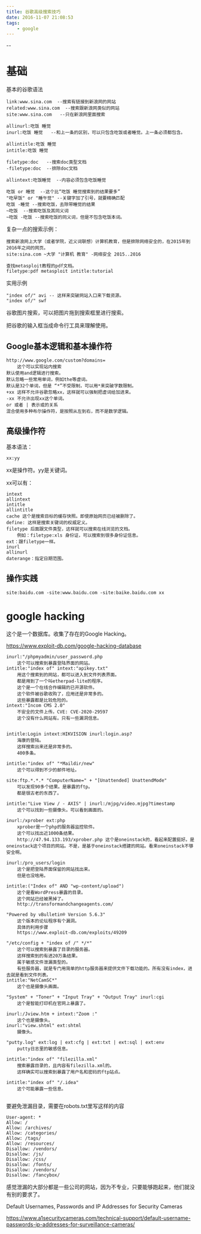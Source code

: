 ```yaml
---
title: 谷歌高级搜索技巧
date: 2016-11-07 21:08:53
tags:
	- google
---
```

--

# 基础

基本的谷歌语法

```
link:www.sina.com  --搜索有链接到新浪网的网站
related:www.sina.com  --搜索跟新浪网类似的网站
site:www.sina.com   --只在新浪网里面搜索

allinurl:吃饭 睡觉
inurl:吃饭 睡觉   --和上一条的区别，可以只包含吃饭或者睡觉。上一条必须都包含。

allintitle:吃饭 睡觉
intitle:吃饭 睡觉

filetype:doc   --搜索doc类型文档
-filetype:doc  --排除doc文档

allintext:吃饭睡觉  --内容必须包含吃饭睡觉 

吃饭 or 睡觉  --这个比“吃饭 睡觉搜索到的结果要多”
"吃早饭" or "睡午觉" --关键字加了引号，就要精确匹配
吃饭 -睡觉 --搜索吃饭，去除带睡觉的结果
~吃饭  --搜索吃饭及其同义词
~吃饭 -吃饭 --搜索吃饭的同义词，但是不包含吃饭本词。
```
复杂一点的搜索示例：
```
搜索新浪网上大学（或者学院，近义词联想）计算机教育，但是排除网络安全的，在2015年到2016年之间的网页。
site:sina.com ~大学 "计算机 教育" -网络安全 2015..2016

查找metasploit教程的pdf文档。
filetype:pdf metasploit intitle:tutorial 
```

实用示例
```
"index of/" avi -- 这样来突破网站入口来下载资源。
"index of/" swf 
```
谷歌图片搜索，可以把图片拖到搜索框里进行搜索。



把谷歌的输入框当成命令行工具来理解使用。



## Google基本逻辑和基本操作符

```
http://www.google.com/custom?domains=
	这个可以实现站内搜索
默认使用and逻辑进行搜索。
默认忽略一些常用单词，例如the等虚词。
默认是32个单词，但是 “*”不受限制，可以用*来突破字数限制。
+xx 这样不允许谷歌忽略xx，这样就可以强制把虚词给加进来。
-xx 不允许出现xx这个单词。
or 或者 | 表示或的关系
混合使用多种布尔操作符，是按照从左到右，而不是数学逻辑。
```

## 高级操作符

基本语法：

```
xx:yy
```

xx是操作符。yy是关键词。

xx可以有：

```
intext
allintext
intitle
allintitle
cache 这个是搜索目标的缓存快照。即使原始网页已经被删除了。
define: 这样是搜索关键词的权威定义。
filetype 后面跟文件类型，这样就可以搜索在线浏览的文档。	
	例如：filetype:xls 身份证，可以搜索到很多身份证信息。
ext：跟filetype一样。
inurl
allinurl
daterange：指定日期范围。
```

## 操作实践



```
site:baidu.com -site:www.baidu.com -site:baike.baidu.com xx
```

# google hacking

这个是一个数据库。收集了存在的Google Hacking。

https://www.exploit-db.com/google-hacking-database



```
inurl:"/phpmyadmin/user_password.php
	这个可以搜索到暴露登陆界面的网站。
intitle:"index of" intext:"apikey.txt"
	用这个搜索到的网站，都可以进入到文件列表界面。
	都是用到了一个叫etherpad-lite的程序。
	这个是一个在线合作编辑的已开源软件。
	这个软件被谷歌收购了，应用还是非常多的。
	这些暴露都是比较危险的。
intext:"Incom CMS 2.0"
	不安全的文件上传。CVE: CVE-2020-29597
	这个没有什么网站有。只有一些漏洞信息。
	
 
intitle:Login intext:HIKVISION inurl:login.asp?
	海康的登陆。
	这样搜索出来还是非常多的。
	400多条。
	
intitle:"index of" "*Maildir/new"
	这个可以得到不少的邮件地址。
	
site:ftp.*.*.* "ComputerName=" + "[Unattended] UnattendMode"
	可以发现90多个结果。是暴露的ftp。
	都是很古老的东西了。
	
intitle:"Live View / - AXIS" | inurl:/mjpg/video.mjpg?timestamp
	这个可以找到一些摄像头。可以看到画面的。
	
inurl:/xprober ext:php
	xprober是一个php的服务器监控软件。
	这个可以找出近1000条结果。
	http://47.94.133.193/xprober.php 这个是oneinstack的，看起来配置挺好。是oneinstack这个项目的网站。不是，是基于oneinstack搭建的网站。看来oneinstack不够安全啊。
	
inurl:/pro_users/login
	这个是把登陆界面保留的网站找出来。
	但是也没啥用。
	
intitle:("Index of" AND "wp-content/upload")
	这个是看WordPress暴露的目录。
	这个网站已经被黑掉了。
	http://transformandchangeagents.com/
	
"Powered by vBulletin® Version 5.6.3"
	这个版本的论坛程序有个漏洞。
	具体的利用步骤
	https://www.exploit-db.com/exploits/49209
	
"/etc/config + "index of /" */*"
	这个可以搜索到暴露了目录的服务器。
	这样搜索到的有进20万条结果。
	属于敏感文件泄漏类型的。
	有些服务器，就是专门用简单的http服务器来提供文件下载功能的。所有没有index，进去就是看到文件列表。
intitle:"NetCamSC*"
	这个也是摄像头画面。
	
"System" + "Toner" + "Input Tray" + "Output Tray" inurl:cgi
	这个是智能打印机在官网上暴露了。
	
inurl:/Jview.htm + intext:"Zoom :"
	这个也是摄像头。
inurl:"view.shtml" ext:shtml
	摄像头。
	
"putty.log" ext:log | ext:cfg | ext:txt | ext:sql | ext:env
	putty日志里的敏感信息。
	
intitle:"index of" "filezilla.xml"
	搜索暴露目录的，且内容有filezilla.xml的。
	这样确实可以搜索到暴露了用户名和密码的ftp站点。
	
intitle:"index of" "/.idea"
	这个可能暴露一些信息。
	
```



要避免泄漏目录，需要在robots.txt里写这样的内容

```
User-agent: *
Allow: /
Allow: /archives/
Allow: /categories/
Allow: /tags/
Allow: /resources/
Disallow: /vendors/
Disallow: /js/
Disallow: /css/
Disallow: /fonts/
Disallow: /vendors/
Disallow: /fancybox/
```



感觉泄漏的大部分都是一些公司的网站，因为不专业，只要能够跑起来，他们就没有别的要求了。



Default Usernames, Passwords and 
IP Addresses for Security Cameras

https://www.a1securitycameras.com/technical-support/default-username-passwords-ip-addresses-for-surveillance-cameras/